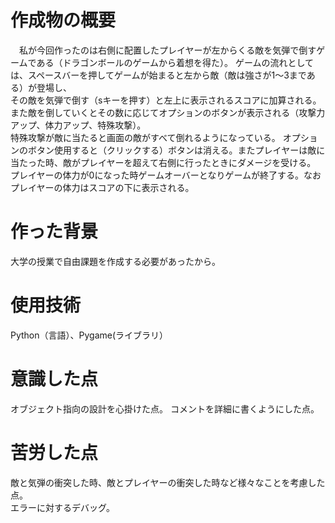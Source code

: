 # 作成物の概要
　私が今回作ったのは右側に配置したプレイヤーが左からくる敵を気弾で倒すゲームである（ドラゴンボールのゲームから着想を得た）。
ゲームの流れとしては、スペースバーを押してゲームが始まると左から敵（敵は強さが1～3まである）が登場し、<br>
その敵を気弾で倒す（sキーを押す）と左上に表示されるスコアに加算される。また敵を倒していくとその数に応じてオプションのボタンが表示される（攻撃力アップ、体力アップ、特殊攻撃）。<br>
特殊攻撃が敵に当たると画面の敵がすべて倒れるようになっている。
オプションのボタン使用すると（クリックする）ボタンは消える。またプレイヤーは敵に当たった時、敵がプレイヤーを超えて右側に行ったときにダメージを受ける。<br>
プレイヤーの体力が0になった時ゲームオーバーとなりゲームが終了する。なおプレイヤーの体力はスコアの下に表示される。
 
# 作った背景
 大学の授業で自由課題を作成する必要があったから。
 
# 使用技術
 Python（言語）、Pygame(ライブラリ）
 
# 意識した点
 オブジェクト指向の設計を心掛けた点。
 コメントを詳細に書くようにした点。　
  
# 苦労した点
 敵と気弾の衝突した時、敵とプレイヤーの衝突した時など様々なことを考慮した点。<br>
 エラーに対するデバッグ。

 
